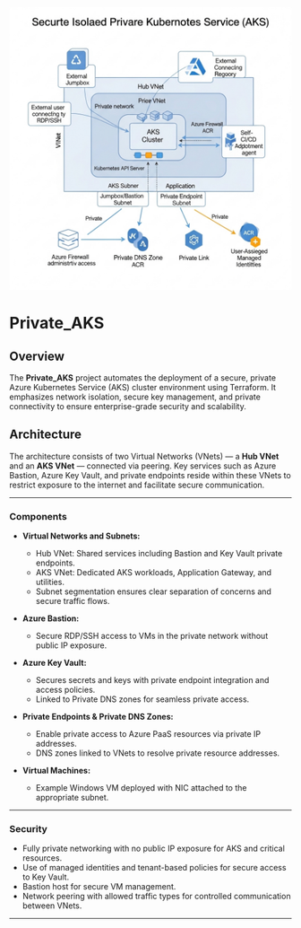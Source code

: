 ![Alt text](Diagram.png)



# Private_AKS

## Overview

The **Private_AKS** project automates the deployment of a secure, private Azure Kubernetes Service (AKS) cluster environment using Terraform. It emphasizes network isolation, secure key management, and private connectivity to ensure enterprise-grade security and scalability.

## Architecture

The architecture consists of two Virtual Networks (VNets) — a **Hub VNet** and an **AKS VNet** — connected via peering. Key services such as Azure Bastion, Azure Key Vault, and private endpoints reside within these VNets to restrict exposure to the internet and facilitate secure communication.

---

### Components

- **Virtual Networks and Subnets:**
  - Hub VNet: Shared services including Bastion and Key Vault private endpoints.
  - AKS VNet: Dedicated AKS workloads, Application Gateway, and utilities.
  - Subnet segmentation ensures clear separation of concerns and secure traffic flows.

- **Azure Bastion:**
  - Secure RDP/SSH access to VMs in the private network without public IP exposure.

- **Azure Key Vault:**
  - Secures secrets and keys with private endpoint integration and access policies.
  - Linked to Private DNS zones for seamless private access.

- **Private Endpoints & Private DNS Zones:**
  - Enable private access to Azure PaaS resources via private IP addresses.
  - DNS zones linked to VNets to resolve private resource addresses.

- **Virtual Machines:**
  - Example Windows VM deployed with NIC attached to the appropriate subnet.

---

### Security

- Fully private networking with no public IP exposure for AKS and critical resources.
- Use of managed identities and tenant-based policies for secure access to Key Vault.
- Bastion host for secure VM management.
- Network peering with allowed traffic types for controlled communication between VNets.

---



